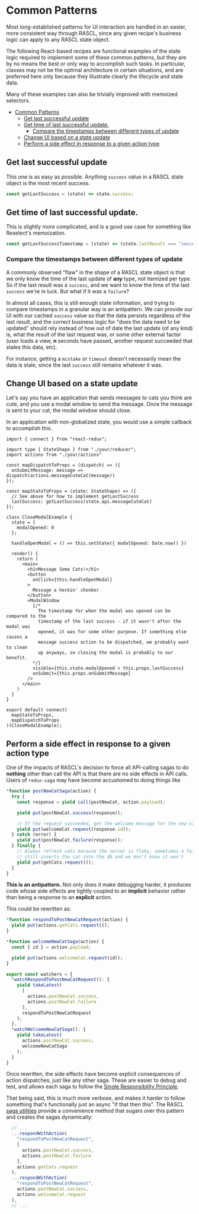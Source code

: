 # Common Patterns

Most long-established patterns for UI interaction are handled in an easier, more consistent way through RASCL, since any given recipe's business logic can apply to any RASCL state object.

The following React-based recipes are functional examples of the state logic required to implement some of these common patterns, but they are by no means the best or only way to accomplish such tasks. In particular, classes may not be the optimal architecture in certain situations, and are preferred here only because they illustrate clearly the lifecycle and state data.

Many of these examples can also be trivially improved with memoized selectors.

- [Common Patterns](#common-patterns)
  - [Get last successful update](#get-last-successful-update)
  - [Get time of last successful update.](#get-time-of-last-successful-update)
    - [Compare the timestamps between different types of update](#compare-the-timestamps-between-different-types-of-update)
  - [Change UI based on a state update](#change-ui-based-on-a-state-update)
  - [Perform a side effect in response to a given action type](#perform-a-side-effect-in-response-to-a-given-action-type)

## Get last successful update

This one is as easy as possible. Anything `success` value in a RASCL state object is the most recent success.

```js
const getLastSuccess = (state) => state.success;
```

## Get time of last successful update.

This is slightly more complicated, and is a good use case for something like Reselect's memoization.

```js
const getLastSuccessTimestamp = (state) => (state.lastResult === "success" ? state.lastUpdate : 0);
```

### Compare the timestamps between different types of update

A commonly observed "flaw" in the shape of a RASCL state object is that we only know the time of the last update of **any** type, not itemized per type. So if the last result was a `success`, and we want to know the time of the last `success` we're in luck. But what if it was a `failure`?

In almost all cases, this is still enough state information, and trying to compare timestamps in a granular way is an antipattern. We can provide our UI with our cached `success` value so that the data persists regardless of the last result, and the correct business logic for "does the data need to be updated" should rely instead of how out of date the last update (of any kind) is, what the result of the last request was, or some other external factor (user loads a view, **n** seconds have passed, another request succeeded that stales this data, etc).

For instance, getting a `mistake` or `timeout` doesn't necessarily mean the data is stale, since the last `success` still remains whatever it was.

## Change UI based on a state update

Let's say you have an application that sends messages to cats you think are cute, and you use a modal window to send the message. Once the message is sent to your cat, the modal window should close.

In an application with non-globalized state, you would use a simple callback to accomplish this.

```tsx
import { connect } from "react-redux";

import type { StateShape } from "./your/reducer";
import actions from "./your/actions"

const mapDispatchToProps = (dispatch) => ({
  onSubmitMessage: message => dispatch(actions.messageCuteCat(message))
});

const mapStateToProps = (state: StateShape) => ({
  // See above for how to implement getLastSuccess
  lastSuccess: getLastSuccess(state.api.messageCuteCat)
});

class CloseModalExample {
  state = {
    modalOpened: 0
  };

  handleOpenModal = () => this.setState({ modalOpened: Date.now() })

  render() {
    return (
      <main>
        <h1>Message Some Cats!</h1>
        <button
          onClick={this.handleOpenModal}
        >
          Message a heckin' chonker
        </button>
        <ModalWindow
          {/*
            The timestamp for when the modal was opened can be compared to the
            timestamp of the last success - if it wasn't after the modal was
            opened, it was for some other purpose. If something else causes a
            message success action to be dispatched, we probably want to clean
            up anyways, so closing the modal is probably to our benefit.
          */}
          visible={this.state.modalOpened < this.props.lastSuccess}
          onSubmit={this.props.onSubmitMessage}
        />
      </main>
    )
  }
}

export default connect(
  mapStateToProps,
  mapDispatchToProps
)(CloseModalExample);
```

## Perform a side effect in response to a given action type

One of the impacts of RASCL's decision to force all API-calling sagas to do **nothing** other than call the API is that there are no side effects in API calls. Users of `redux-saga` may have become accustomed to doing things like

```js
*function postNewCatSaga(action) {
  try {
    const response = yield call(postNewCat, action.payload);

    yield put(postNewCat.success(response));

    // If the request succeeded, get the welcome message for the new cat
    yield put(welcomeCat.request(response.id));
  } catch (error) {
    yield put(postNewCat.failure(response));
  } finally {
    // Always refresh cats because the server is flaky, sometimes a failure
    // still inserts the cat into the db and we don't know it won't
    yield put(getCats.request());
  }
}
```

**This is an antipattern.** Not only does it make debugging harder, it produces code whose side effects are tightly coupled to an **implicit** behavior rather than being a response to an **explicit** action.

This could be rewritten as:

```js
*function respondToPostNewCatRequest(action) {
  yield put(actions.getCats.request());
}

*function welcomeNewCatSaga(action) {
  const { id } = action.payload;

  yield put(actions.welcomeCat.request(id));
}

export const watchers = {
  *watchRespondToPostNewCatRequest(): {
    yield takeLatest(
      [
        actions.postNewCat.success,
        actions.postNewCat.failure
      ],
      respondToPostNewCatRequest
    );
  },
  *watchWelcomeNewCatSaga(): {
    yield takeLatest(
      actions.postNewCat.success,
      welcomeNewCatSaga
    );
  }
}
```

Once rewritten, the side effects have become explicit consequences of action dispatches, just like any other saga. These are easier to debug and test, and allows each saga to follow the [Single Responsibility Principle](https://en.wikipedia.org/wiki/Single_responsibility_principle).

That being said, this is much more verbose, and makes it harder to follow something that's functionally just an async "if that then this". The RASCL [saga utilities](../src/utility/sagas.js) provide a convenience method that sugars over this pattern and creates the sagas dynamically:

```js
  // ...
  ...respondWithAction(
    "respondToPostNewCatRequest",
    [
      actions.postNewCat.success,
      actions.postNewCat.failure
    ],
    actions.getCats.request
  ),
  ...respondWithAction(
    "respondToPostNewCatRequest",
    actions.postNewCat.success,
    actions.welcomeCat.request
  ),
  // ...
```
